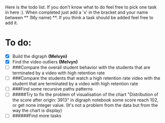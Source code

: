 Here  is the todo list. If you don't know what to do feel free to pick one task in here :). When completed just add a 'x' in the bracket and your name between ** (My name) **. If you think a task should be added feel free to add it. 

# To do:

- [x] Build the digraph **(Melvyn)**
- [x] Find the video outliers **(Melvyn)**
- [ ] ###Compare the overall student behavior with the students that are terminated by a video with high retention rate
- [ ] ###Compare the students that watch a high retention rate video with the student that are terminated by a video with high retention rate
- [ ] ###Find some recursive paths patterns
- [ ] #####Try to fix the problem of visualisation of the chart "Distribution of the score after origin: 3913" in digraph notebook some score reach 102, or get none integer value. (It's not a problem from the data but from the way the chart is display)
- [ ] ######Find more tasks
